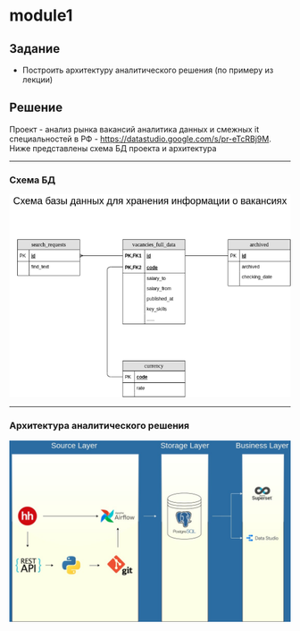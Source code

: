 # module1

## Задание
* Построить архитектуру аналитического решения (по примеру из лекции) 

## Решение

Проект - анализ рынка вакансий аналитика данных и смежных it специальностей в РФ - https://datastudio.google.com/s/pr-eTcRBj9M.
Ниже представлены схема БД проекта и архитектура

---
### Схема БД
![Схема БД моего проекта](https://github.com/alexeiveselov92/DE-101/blob/main/module1/postgresql_mindmap.png)

---
### Архитектура аналитического решения
![asd](https://github.com/alexeiveselov92/DE-101/blob/main/module1/архитектура.jpg)

